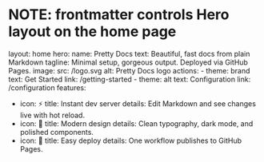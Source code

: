 # NOTE: frontmatter controls Hero layout on the home page
layout: home
hero:
  name: Pretty Docs
  text: Beautiful, fast docs from plain Markdown
  tagline: Minimal setup, gorgeous output. Deployed via GitHub Pages.
  image:
    src: /logo.svg
    alt: Pretty Docs logo
  actions:
    - theme: brand
      text: Get Started
      link: /getting-started
    - theme: alt
      text: Configuration
      link: /configuration
features:
  - icon: ⚡️
    title: Instant dev server
    details: Edit Markdown and see changes live with hot reload.
  - icon: 🎨
    title: Modern design
    details: Clean typography, dark mode, and polished components.
  - icon: 🚀
    title: Easy deploy
    details: One workflow publishes to GitHub Pages.
